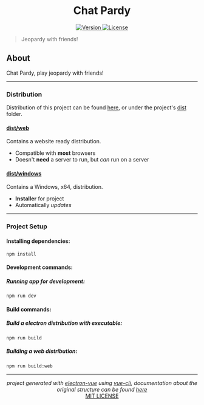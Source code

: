 <p align="center">
	<h1 align="center">
		Chat Pardy
	</h1>
</p>

<p align="center">
	<a href="https://github.com/ClarkThyLord/Chat-Pardy/releases">
		<img src="https://img.shields.io/badge/Version-0.0.1-blue.svg" alt="Version">
	</a>
	<a href="https://github.com/ClarkThyLord/Chat-Pardy/blob/master/LICENSE">
		<img src="https://img.shields.io/badge/License-MIT-brightgreen.svg" alt="License">
	</a>
</p>

> Jeopardy with friends!

## About

Chat Pardy, play jeopardy with friends!

---

### Distribution

Distribution of this project can be found [here](https://github.com/ClarkThyLord/Chat-Pardy/releases), or under the project's [dist](https://github.com/ClarkThyLord/Chat-Pardy/tree/master/dist) folder.

#### [dist/web](https://github.com/ClarkThyLord/Chat-Pardy/tree/master/dist/web)

Contains a website ready distribution.

* Compatible with __most__ browsers
* Doesn't **need** a server to run, but *can* run on a server

#### [dist/windows](https://github.com/ClarkThyLord/Chat-Pardy/tree/master/dist/windows)

Contains a Windows, x64, distribution.

* **Installer** for project
* Automatically *updates*

---

### Project Setup

#### Installing dependencies:
```console
npm install
```

#### Development commands:

##### Running app for development:
```console
npm run dev
```

#### Build commands:

##### Build a electron distribution with executable:
```console
npm run build
```

##### Building a web distribution:
```console
npm run build:web
```

---

<p align="center">
	<i>
		project generated with <a href="https://github.com/SimulatedGREG/electron-vue" target="_blank" rel="noopener noreferrer">electron-vue</a> using <a href="https://github.com/vuejs/vue-cli" target="_blank" rel="noopener noreferrer">vue-cli</a>, documentation about the original structure can be found <a href="https://simulatedgreg.gitbooks.io/electron-vue/content/index.html" target="_blank" rel="noopener noreferrer">here</a>
	</i>
	<br />
	<a href="https://github.com/ClarkThyLord/Chat-Pardy/blob/master/LICENSE" target="_blank" rel="noopener noreferrer" style="vertical-align: middle;">
		MIT LICENSE
	</a>
</p>
